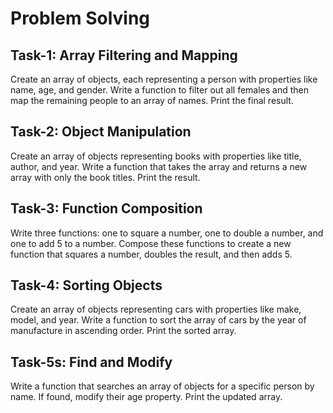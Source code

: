 # Problem Solving

## Task-1: Array Filtering and Mapping

Create an array of objects, each representing a person with properties like name, age, and gender. Write a function to filter out all females and then map the remaining people to an array of names. Print the final result.

## Task-2: Object Manipulation

Create an array of objects representing books with properties like title, author, and year. Write a function that takes the array and returns a new array with only the book titles. Print the result.

## Task-3: Function Composition

Write three functions: one to square a number, one to double a number, and one to add 5 to a number. Compose these functions to create a new function that squares a number, doubles the result, and then adds 5.

## Task-4: Sorting Objects

Create an array of objects representing cars with properties like make, model, and year. Write a function to sort the array of cars by the year of manufacture in ascending order. Print the sorted array.

## Task-5s: Find and Modify

Write a function that searches an array of objects for a specific person by name. If found, modify their age property. Print the updated array.
